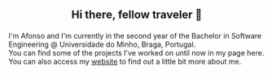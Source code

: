 ## <p align="center"> Hi there, fellow traveler 👋 </p>
I'm Afonso and I'm currently in the second year of the Bachelor in Software Engineering @ Universidade do Minho, Braga, Portugal.  
You can find some of the projects I've worked on until now in my page here. You can also access my [website](https://carpinteiro44.com) to find out a little bit more about me.
<!--
**Carpas444/Carpas444** is a ✨ _special_ ✨ repository because its `README.md` (this file) appears on your GitHub profile.

Here are some ideas to get you started:

- 🔭 I’m currently working on ...
- 🌱 I’m currently learning ...
- 👯 I’m looking to collaborate on ...
- 🤔 I’m looking for help with ...
- 💬 Ask me about ...
- 📫 How to reach me: ...
- 😄 Pronouns: ...
- ⚡ Fun fact: ...
-->
